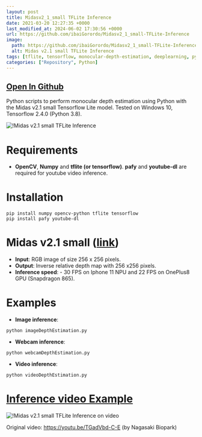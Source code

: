 ```yaml
---
layout: post
title: Midasv2_1_small TFLite Inference
date: 2021-03-20 12:27:35 +0000
last_modified_at: 2024-06-02 17:30:56 +0000
url: https://github.com/ibaiGorordo/Midasv2_1_small-TFLite-Inference
image:
  path: https://github.com/ibaiGorordo/Midasv2_1_small-TFLite-Inference/raw/main/doc/img/output.jpg
  alt: Midas v2.1 small TFLite Inference
tags: [tflite, tensorflow, monocular-depth-estimation, deeplearning, python, midasv2]
categories: ["Repository", Python]
---
```


## [Open In Github](https://github.com/ibaiGorordo/Midasv2_1_small-TFLite-Inference)

 Python scripts to perform monocular depth estimation using Python with the Midas v2.1 small Tensorflow Lite model. Tested on Windows 10, Tensorflow 2.4.0 (Python 3.8).

![!Midas v2.1 small TFLite Inference](https://github.com/ibaiGorordo/Midasv2_1_small-TFLite-Inference/raw/main/doc/img/output.jpg)

# Requirements

 * **OpenCV**, **Numpy** and **tflite (or tensorflow)**. **pafy** and **youtube-dl** are required for youtube video inference. 
 
# Installation
```
pip install numpy opencv-python tflite tensorflow
pip install pafy youtube-dl
```

# Midas v2.1 small ([link](https://tfhub.dev/intel/lite-model/midas/v2_1_small/1/lite/1))

 * **Input**: RGB image of size 256 x 256 pixels.
 * **Output**: Inverse relative depth map with 256 x256 pixels.
 * **Inference speed**: - 30 FPS on Iphone 11 NPU and 22 FPS on OnePlus8 GPU (Snapdragon 865).
 
# Examples

 * **Image inference**:
 
 ```
 python imageDepthEstimation.py 
 ```
 
  * **Webcam inference**:
 
 ```
 python webcamDepthEstimation.py
 ```
 
  * **Video inference**:
 
 ```
 python videoDepthEstimation.py
 ```
 
 # [Inference video Example](https://youtu.be/e161_lZps9c)
 ![!Midas v2.1 small TFLite Inference on video](https://github.com/ibaiGorordo/Midasv2_1_small-TFLite-Inference/raw/main/doc/img/Midasv2_1_small-TFLite-InferenceVideo.gif)
 
 Original video: https://youtu.be/TGadVbd-C-E (by Nagasaki Biopark)
 
 
